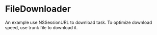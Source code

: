 # FileDownloader
An example use NSSessionURL to download task.
To optimize download speed, use trunk file to download it.
